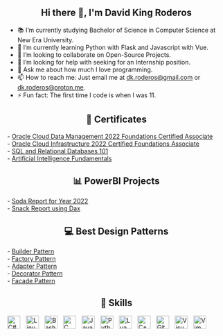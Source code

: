 <h2 align="center">Hi there 👋, I'm David King Roderos</h2>

- 📚 I’m currently studying Bachelor of Science in Computer Science at New Era University.
- 🌱 I’m currently learning Python with Flask and Javascript with Vue.
- 👯 I’m looking to collaborate on Open-Source Projects.
- 🤔 I’m looking for help with seeking for an Internship position.
- 💬 Ask me about how much I love programming.
- 📫 How to reach me: Just email me at dk.roderos@gmail.com or dk.roderos@proton.me.
- ⚡ Fun fact: The first time I code is when I was 11.

<h2 align="center">📜 Certificates</h2>
- <a href="https://catalog-education.oracle.com/pls/certview/sharebadge?id=B60C17BF12DB6167F6999CBD9818B8F5FFFBD276E2AC72A47EF7E37FDFDA2991">Oracle Cloud Data Management 2022 Foundations Certified Associate</a>
</br>
- <a href="https://catalog-education.oracle.com/pls/certview/sharebadge?id=8DB58D7EF7679270564985F6F6BB982EF77D6E368E49660F2D68D38F1E146344">Oracle Cloud Infrastructure 2022 Certified Foundations Associate</a>
</br>
- <a href="https://courses.cognitiveclass.ai/certificates/5dbc66e6694d4c5698b5233e1cf10d81">SQL and Relational Databases 101</a>
</br>
- <a href="https://www.credly.com/badges/af9f2142-da9b-4e9a-beca-9a8713e069ff/public_url">Artificial Intelligence Fundamentals</a>
</br>

<h2 align="center">📊 PowerBI Projects</h2>
- <a href="https://app.powerbi.com/view?r=eyJrIjoiYmVmMzRkNTQtY2M5Yy00YzNmLWEzZDctMjk5ZjYyZjA0YTQ2IiwidCI6IjBmODIyNGQ0LTJiMTMtNGIyOS04NjUzLTFlMmUzZDI0NTBmMiIsImMiOjEwfQ%3D%3D">Soda Report for Year 2022</a>
</br>
- <a href="https://app.powerbi.com/view?r=eyJrIjoiMjc0MjY0YmQtMTBlNC00Y2M0LWI4NmUtZWE5YjIxN2RiNDk5IiwidCI6IjBmODIyNGQ0LTJiMTMtNGIyOS04NjUzLTFlMmUzZDI0NTBmMiIsImMiOjEwfQ%3D%3D">Snack Report using Dax</a>
</br>

<h2 align="center">💻 Best Design Patterns</h2>
- <a href="https://github.com/dkroderos/dp/tree/main/builder">Builder Pattern</a>
</br>
- <a href="https://github.com/dkroderos/dp/tree/main/command">Factory Pattern</a>
</br>
- <a href="https://github.com/dkroderos/dp/tree/main/adapter">Adapter Pattern</a>
</br>
- <a href="https://github.com/dkroderos/dp/tree/main/decorator">Decorator Pattern</a>
</br>
- <a href="https://github.com/dkroderos/dp/tree/main/facade">Facade Pattern</a>
</br>

<h2 align="center">💪 Skills</h2>
<img align="left" alt="C#" width="30px" style="padding-right:10px;" src="https://cdn.jsdelivr.net/gh/devicons/devicon/icons/csharp/csharp-original.svg" />
<img align="left" alt="Linux" width="30px" style="padding-right:10px;" src="https://cdn.jsdelivr.net/gh/devicons/devicon/icons/linux/linux-original.svg" />
<img align="left" alt="Bash" width="30px" style="padding-right:10px;" src="https://cdn.jsdelivr.net/gh/devicons/devicon/icons/bash/bash-original.svg" />
<img align="left" alt="C" width="30px" style="padding-right:10px;" src="https://cdn.jsdelivr.net/gh/devicons/devicon/icons/c/c-original.svg" />
<img align="left" alt="Java" width="30px" style="padding-right:10px;" src="https://cdn.jsdelivr.net/gh/devicons/devicon/icons/java/java-original.svg"/>
<img align="left" alt="Python" width="30px" style="padding-right:10px;" src="https://cdn.jsdelivr.net/gh/devicons/devicon/icons/python/python-plain.svg" />
<img align="left" alt="Lua" width="30px" style="padding-right:10px;" src="https://cdn.jsdelivr.net/gh/devicons/devicon/icons/lua/lua-original.svg" />
<img align="left" alt="C++" width="30px" style="padding-right:10px;" src="https://cdn.jsdelivr.net/gh/devicons/devicon/icons/cplusplus/cplusplus-line.svg" />
<img align="left" alt="Git" width="30px" style="padding-right:10px;" src="https://cdn.jsdelivr.net/gh/devicons/devicon/icons/git/git-original.svg" />
<img align="left" alt="Visual Studio" width="30px" style="padding-right:10px;" src="https://cdn.jsdelivr.net/gh/devicons/devicon/icons/github/github-original.svg" />
<img align="left" alt="Vim" width="30px" style="padding-right:10px;" src="https://cdn.jsdelivr.net/gh/devicons/devicon/icons/vim/vim-original.svg" />

<!--
**dkroderos/dkroderos** is a ✨ _special_ ✨ repository because its `README.md` (this file) appears on your GitHub profile.

Here are some ideas to get you started:

- 🔭 I’m currently working on ...
- 🌱 I’m currently learning ...
- 👯 I’m looking to collaborate on ...
- 🤔 I’m looking for help with ...
- 💬 Ask me about ...
- 📫 How to reach me: ...
- 😄 Pronouns: ...
- ⚡ Fun fact: ...
-->
